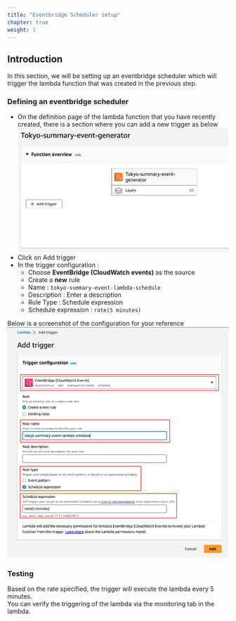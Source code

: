 ```yaml
---
title: "Eventbridge Scheduler setup"
chapter: true
weight: 1 
---
```


## Introduction
In this section, we will be setting up an eventbridge scheduler which will trigger the lambda function that was created in the previous step.

### Defining an eventbridge scheduler
- On the definition page of the lambda function that you have recently created, there is a section where you can add a new trigger as below
  ![Lambda-trigger](/static/images/moduleThree/lambda-triggers.png)
- Click on Add trigger
- In the trigger configuration :
  - Choose **EventBridge (CloudWatch events)** as the source
  - Create a **new** rule
  - Name : `tokyo-summary-event-lambda-schedule`
  - Description : Enter a description
  - Rule Type : Schedule expression
  - Schedule expression : `rate(5 minutes)`
  
Below is a screenshot of the configuration for your reference
  ![Lambda-trigger-configuration](/static/images/moduleThree/lambda-trigger-config.png)

### Testing
Based on the rate specified, the trigger will execute the lambda every 5 minutes. \
You can verify the triggering of the lambda via the monitoring tab in the lambda.